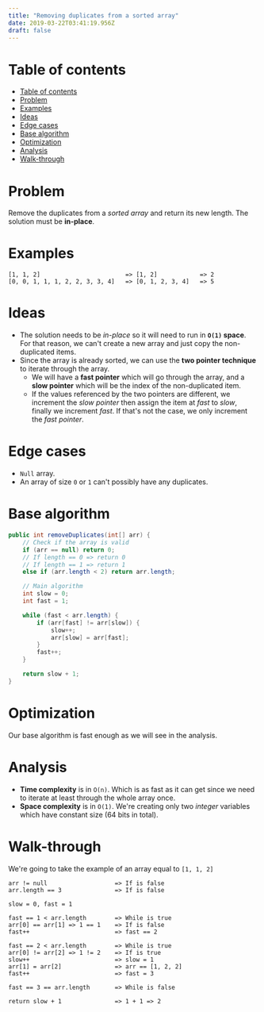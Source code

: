 ```yaml
---
title: "Removing duplicates from a sorted array"
date: 2019-03-22T03:41:19.956Z
draft: false
---
```


# Table of contents

- [Table of contents](#table-of-contents)
- [Problem](#problem)
- [Examples](#examples)
- [Ideas](#ideas)
- [Edge cases](#edge-cases)
- [Base algorithm](#base-algorithm)
- [Optimization](#optimization)
- [Analysis](#analysis)
- [Walk-through](#walk-through)

# Problem

Remove the duplicates from a _sorted array_ and return its new length. The solution must be **in-place**.

# Examples

```text
[1, 1, 2]                        => [1, 2]            => 2
[0, 0, 1, 1, 1, 2, 2, 3, 3, 4]   => [0, 1, 2, 3, 4]   => 5
```

# Ideas

- The solution needs to be _in-place_ so it will need to run in **`O(1)` space**. For that reason, we can't create a new array and just copy the non-duplicated items.
- Since the array is already sorted, we can use the **two pointer technique** to iterate through the array.
  - We will have a **fast pointer** which will go through the array, and a **slow pointer** which will be the index of the non-duplicated item.
  - If the values referenced by the two pointers are different, we increment the *slow pointer* then assign the item at *fast* to *slow*, finally we increment *fast*. If that's not the case, we only increment the _fast pointer_.

# Edge cases

- `Null` array.
- An array of size `0` or `1` can't possibly have any duplicates.

# Base algorithm

```java
public int removeDuplicates(int[] arr) {
    // Check if the array is valid
    if (arr == null) return 0;
    // If length == 0 => return 0
    // If length == 1 => return 1
    else if (arr.length < 2) return arr.length;

    // Main algorithm
    int slow = 0;
    int fast = 1;

    while (fast < arr.length) {
        if (arr[fast] != arr[slow]) {
            slow++;
            arr[slow] = arr[fast];
        }
        fast++;
    }

    return slow + 1;
}
```

# Optimization

Our base algorithm is fast enough as we will see in the analysis.

# Analysis

- **Time complexity** is in `O(n)`. Which is as fast as it can get since we need to iterate at least through the whole array once.
- **Space complexity** is in `O(1)`. We're creating only two *integer* variables which have constant size (64 bits in total).

# Walk-through

We're going to take the example of an array equal to `[1, 1, 2]`

```text
arr != null                   => If is false
arr.length == 3               => If is false

slow = 0, fast = 1

fast == 1 < arr.length        => While is true
arr[0] == arr[1] => 1 == 1    => If is false
fast++                        => fast == 2

fast == 2 < arr.length        => While is true
arr[0] != arr[2] => 1 != 2    => If is true
slow++                        => slow = 1
arr[1] = arr[2]               => arr == [1, 2, 2]
fast++                        => fast = 3

fast == 3 == arr.length       => While is false

return slow + 1               => 1 + 1 => 2
```